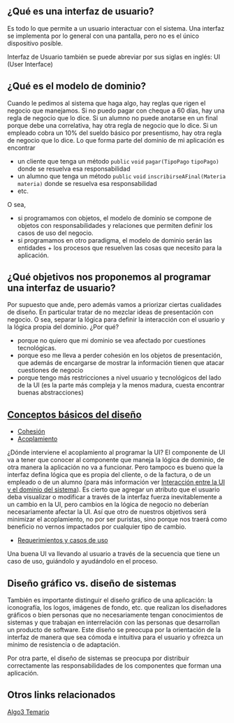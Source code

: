 ¿Qué es una interfaz de usuario?
--------------------------------

Es todo lo que permite a un usuario interactuar con el sistema. Una interfaz se implementa por lo general con una pantalla, pero no es el único dispositivo posible.

Interfaz de Usuario también se puede abreviar por sus siglas en inglés: UI (User Interface)

¿Qué es el modelo de dominio?
-----------------------------

Cuando le pedimos al sistema que haga algo, hay reglas que rigen el negocio que manejamos. Si no puedo pagar con cheque a 60 días, hay una regla de negocio que lo dice. Si un alumno no puede anotarse en un final porque debe una correlativa, hay otra regla de negocio que lo dice. Si un empleado cobra un 10% del sueldo básico por presentismo, hay otra regla de negocio que lo dice. Lo que forma parte del dominio de mi aplicación es encontrar

-   un cliente que tenga un método `public` `void` `pagar(TipoPago` `tipoPago)` donde se resuelva esa responsabilidad
-   un alumno que tenga un método `public` `void` `inscribirseAFinal(Materia` `materia)` donde se resuelva esa responsabilidad
-   etc.

O sea,

-   si programamos con objetos, el modelo de dominio se compone de objetos con responsabilidades y relaciones que permiten definir los casos de uso del negocio.
-   si programamos en otro paradigma, el modelo de dominio serán las entidades + los procesos que resuelven las cosas que necesito para la aplicación.

¿Qué objetivos nos proponemos al programar una interfaz de usuario?
-------------------------------------------------------------------

Por supuesto que ande, pero además vamos a priorizar ciertas cualidades de diseño. En particular tratar de no mezclar ideas de presentación con negocio. O sea, separar la lógica para definir la interacción con el usuario y la lógica propia del dominio. ¿Por qué?

-   porque no quiero que mi dominio se vea afectado por cuestiones tecnológicas.
-   porque eso me lleva a perder cohesión en los objetos de presentación, que además de encargarse de mostrar la información tienen que atacar cuestiones de negocio
-   porque tengo más restricciones a nivel usuario y tecnológicos del lado de la UI (es la parte más compleja y la menos madura, cuesta encontrar buenas abstracciones)

[Conceptos básicos del diseño](conceptos-basicos-del-diseno.html)
-----------------------------------------------------------------------

-   [Cohesión](conceptos-basicos-del-diseno.html)
-   [Acoplamiento](conceptos-basicos-del-diseno.html)

¿Dónde interviene el acoplamiento al programar la UI? El componente de UI va a tener que conocer al componente que maneja la lógica de dominio, de otra manera la aplicación no va a funcionar. Pero tampoco es bueno que la interfaz defina lógica que es propia del cliente, o de la factura, o de un empleado o de un alumno (para más información ver [Interacción entre la UI y el dominio del sistema](integracion-de-la-ui-en-una-arquitectura-de-un-sistema-de-software-interaccion-entre-la-ui-y-el-dominio-del-sistema.html)). Es cierto que agregar un atributo que el usuario deba visualizar o modificar a través de la interfaz fuerza inevitablemente a un cambio en la UI, pero cambios en la lógica de negocio no deberían necesariamente afectar la UI. Así que otro de nuestros objetivos será minimizar el acoplamiento, no por ser puristas, sino porque nos traerá como beneficio no vernos impactados por cualquier tipo de cambio.

-   [Requerimientos y casos de uso](conceptos-basicos-del-diseno.html)

Una buena UI va llevando al usuario a través de la secuencia que tiene un caso de uso, guiándolo y ayudándolo en el proceso.

Diseño gráfico vs. diseño de sistemas
-------------------------------------

También es importante distinguir el diseño gráfico de una aplicación: la iconografía, los logos, imágenes de fondo, etc. que realizan los diseñadores gráficos o bien personas que no necesariamente tengan conocimientos de sistemas y que trabajan en interrelación con las personas que desarrollan un producto de software. Este diseño se preocupa por la orientación de la interfaz de manera que sea cómoda e intuitiva para el usuario y ofrezca un mínimo de resistencia o de adaptación.

Por otra parte, el diseño de sistemas se preocupa por distribuir correctamente las responsabilidades de los componentes que forman una aplicación.

Otros links relacionados
------------------------

[Algo3 Temario](algo3-temario.html)
